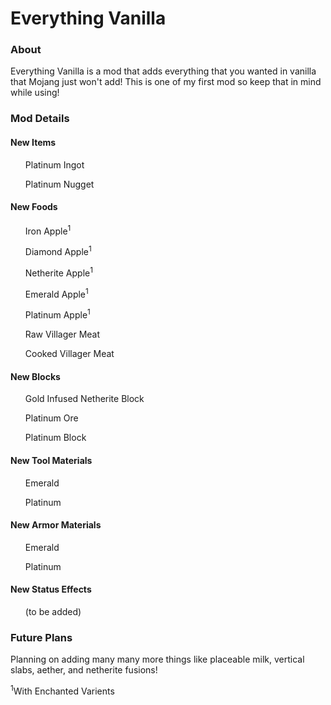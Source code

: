 <h1>Everything Vanilla</h1>
<h3>About</h3>
<p>Everything Vanilla is a mod that adds everything that you wanted in vanilla that Mojang just won't add! This is one of my first mod so keep that in mind while using!</p>
<h3>Mod Details</h3>
<h4>New Items</h4>
<ul>Platinum Ingot</ul>
<ul>Platinum Nugget</ul>
<h4>New Foods</h4>
<ul>Iron Apple<sup>1</sup></ul>
<ul>Diamond Apple<sup>1</sup></ul>
<ul>Netherite Apple<sup>1</sup></ul>
<ul>Emerald Apple<sup>1</sup></ul>
<ul>Platinum Apple<sup>1</sup></ul>
<ul>Raw Villager Meat</ul>
<ul>Cooked Villager Meat</ul>
<h4>New Blocks</h4>
<ul>Gold Infused Netherite Block</ul>
<ul>Platinum Ore</ul>
<ul>Platinum Block</ul>
<h4>New Tool Materials</h4>
<ul>Emerald</ul>
<ul>Platinum</ul>
<h4>New Armor Materials</h4>
<ul>Emerald</ul>
<ul>Platinum</ul>
<h4>New Status Effects</h4>
<ul>(to be added)</ul>
<h3>Future Plans</h3>
<p>Planning on adding many many more things like placeable milk, vertical slabs, aether, and netherite fusions!</p>
<p><sup>1</sup>With Enchanted Varients</p>
